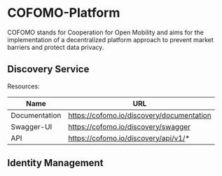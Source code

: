 # COFOMO-Platform
COFOMO stands for Cooperation for Open Mobility and aims for the implementation of a decentralized platform approach to prevent market barriers and protect data privacy.

## Discovery Service
Resources:

| Name          | URL                                       |
|---------------|-------------------------------------------|
| Documentation | https://cofomo.io/discovery/documentation |
| Swagger-UI    | https://cofomo.io/discovery/swagger       |
| API           | https://cofomo.io/discovery/api/v1/*      |

## Identity Management

